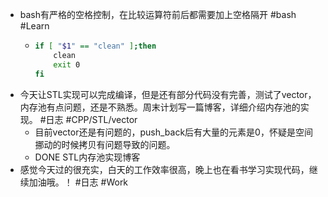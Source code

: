 - bash有严格的空格控制，在比较运算符前后都需要加上空格隔开 #bash #Learn
	- ```bash
	  if [ "$1" == "clean" ];then
	      clean
	      exit 0
	  fi
	  ```
- 今天让STL实现可以完成编译，但是还有部分代码没有完善，测试了vector，内存池有点问题，还是不熟悉。周末计划写一篇博客，详细介绍内存池的实现。 #日志 #CPP/STL/vector
	- 目前vector还是有问题的，push_back后有大量的元素是0，怀疑是空间挪动的时候拷贝有问题导致的问题。
	- DONE STL内存池实现博客
- 感觉今天过的很充实，白天的工作效率很高，晚上也在看书学习实现代码，继续加油哦。！ #日志 #Work